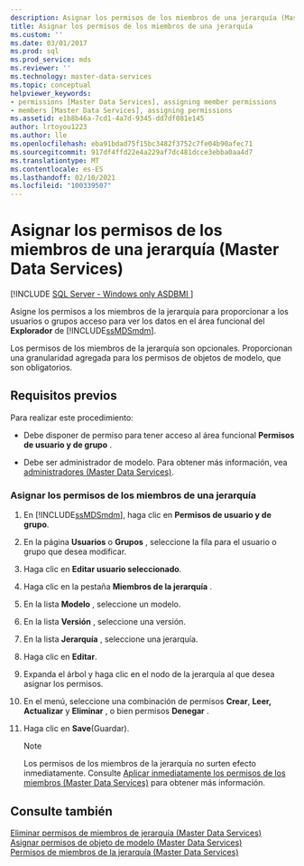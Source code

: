 ```yaml
---
description: Asignar los permisos de los miembros de una jerarquía (Master Data Services)
title: Asignar los permisos de los miembros de una jerarquía
ms.custom: ''
ms.date: 03/01/2017
ms.prod: sql
ms.prod_service: mds
ms.reviewer: ''
ms.technology: master-data-services
ms.topic: conceptual
helpviewer_keywords:
- permissions [Master Data Services], assigning member permissions
- members [Master Data Services], assigning permissions
ms.assetid: e1b8b46a-7cd1-4a7d-9345-dd7df081e145
author: lrtoyou1223
ms.author: lle
ms.openlocfilehash: eba91bdad75f15bc3482f3752c7fe04b90afec71
ms.sourcegitcommit: 917df4ffd22e4a229af7dc481dcce3ebba0aa4d7
ms.translationtype: MT
ms.contentlocale: es-ES
ms.lasthandoff: 02/10/2021
ms.locfileid: "100339507"
---
```

# <a name="assign-hierarchy-member-permissions-master-data-services"></a>Asignar los permisos de los miembros de una jerarquía (Master Data Services)

[!INCLUDE [SQL Server - Windows only ASDBMI  ](../includes/applies-to-version/sql-windows-only-asdbmi.md)]

  Asigne los permisos a los miembros de la jerarquía para proporcionar a los usuarios o grupos acceso para ver los datos en el área funcional del **Explorador** de [!INCLUDE[ssMDSmdm](../includes/ssmdsmdm-md.md)].  
  
 Los permisos de los miembros de la jerarquía son opcionales. Proporcionan una granularidad agregada para los permisos de objetos de modelo, que son obligatorios.  
  
## <a name="prerequisites"></a>Requisitos previos  
 Para realizar este procedimiento:  
  
-   Debe disponer de permiso para tener acceso al área funcional **Permisos de usuario y de grupo** .  
  
-   Debe ser administrador de modelo. Para obtener más información, vea [administradores &#40;Master Data Services&#41;](../master-data-services/administrators-master-data-services.md).  
  
### <a name="to-assign-hierarchy-member-permissions"></a>Asignar los permisos de los miembros de una jerarquía  
  
1.  En [!INCLUDE[ssMDSmdm](../includes/ssmdsmdm-md.md)], haga clic en **Permisos de usuario y de grupo**.  
  
2.  En la página **Usuarios** o **Grupos** , seleccione la fila para el usuario o grupo que desea modificar.  
  
3.  Haga clic en **Editar usuario seleccionado**.  
  
4.  Haga clic en la pestaña **Miembros de la jerarquía** .  
  
5.  En la lista **Modelo** , seleccione un modelo.  
  
6.  En la lista **Versión** , seleccione una versión.  
  
7.  En la lista **Jerarquía** , seleccione una jerarquía.  
  
8.  Haga clic en **Editar**.  
  
9. Expanda el árbol y haga clic en el nodo de la jerarquía al que desea asignar los permisos.  
  
10. En el menú, seleccione una combinación de permisos **Crear**, **Leer, Actualizar** y **Eliminar** , o bien permisos **Denegar** .  
  
11. Haga clic en **Save**(Guardar).  
  
    > [!NOTE]  
    >  Los permisos de los miembros de la jerarquía no surten efecto inmediatamente. Consulte [Aplicar inmediatamente los permisos de los miembros &#40;Master Data Services&#41;](../master-data-services/immediately-apply-member-permissions-master-data-services.md) para obtener más información.  
  
## <a name="see-also"></a>Consulte también  
 [Eliminar permisos de miembros de jerarquía &#40;Master Data Services&#41;](../master-data-services/delete-hierarchy-member-permissions-master-data-services.md)   
 [Asignar permisos de objeto de modelo &#40;Master Data Services&#41;](../master-data-services/assign-model-object-permissions-master-data-services.md)   
 [Permisos de miembros de la jerarquía &#40;Master Data Services&#41;](../master-data-services/hierarchy-member-permissions-master-data-services.md)  
  
  
